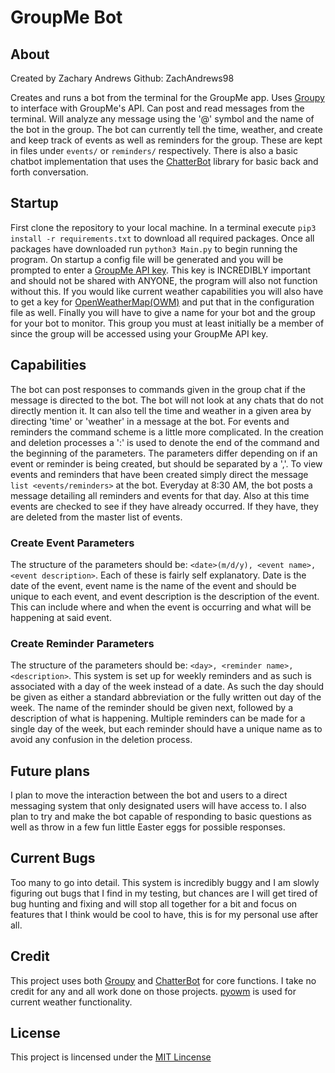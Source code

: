 # GroupMe Bot

## About

Created by Zachary Andrews
Github: ZachAndrews98

Creates and runs a bot from the terminal for the GroupMe app. Uses [Groupy](https://github.com/rhgrant10/Groupy)
to interface with GroupMe's API. Can post and read messages from the terminal.
Will analyze any message using the '@' symbol and the name of the bot in the
group. The bot can currently tell the time, weather, and create and keep track
of events as well as reminders for the group. These are kept in files under
`events/` or `reminders/` respectively. There is also a basic chatbot
implementation that uses the [ChatterBot](https://github.com/gunthercox/ChatterBot)
library for basic back and forth conversation.

## Startup

First clone the repository to your local machine. In a terminal execute
`pip3 install -r requirements.txt` to download all required packages. Once all
packages have downloaded run `python3 Main.py` to begin running the program. On
startup a config file will be generated and you will be prompted to enter a
[GroupMe API key](https://dev.groupme.com/). This key is INCREDIBLY important
and should not be shared with ANYONE, the program will also not function without
this. If you would like current weather capabilities you will also have to get
a key for [OpenWeatherMap(OWM)](https://home.openweathermap.org/) and put that
in the configuration file as well. Finally you will have to give a name for your
bot and the group for your bot to monitor. This group you must at least initially
be a member of since the group will be accessed using your GroupMe API key.

## Capabilities

The bot can post responses to commands given in the group chat if the message is
directed to the bot. The bot will not look at any chats that do not directly
mention it. It can also tell the time and weather in a given area by directing
'time' or 'weather' in a message at the bot. For events and reminders the
command scheme is a little more complicated. In the creation and deletion
processes a ':' is used to denote the end of the command and the beginning of
the parameters. The parameters differ depending on if an event or reminder is
being created, but should be separated by a ','. To view events and reminders
that have been created simply direct the message `list <events/reminders>` at
the bot. Everyday at 8:30 AM, the bot posts a message detailing all reminders
and events for that day. Also at this time events are checked to see if they
have already occurred. If they have, they are deleted from the  master list of
events.

### Create Event Parameters

The structure of the parameters should be: `<date>(m/d/y), <event name>, <event description>`.
Each of these is fairly self explanatory. Date is the date of the event, event
name is the name of the event and should be unique to each event, and event
description is the description of the event. This can include where and when the
event is occurring and what will be happening at said event.

### Create Reminder Parameters

The structure of the parameters should be: `<day>, <reminder name>, <description>`.
This system is set up for weekly reminders and as such is associated with a day
of the week instead of a date. As such the day should be given as either a
standard abbreviation or the fully written out day of the week. The name of the
reminder should be given next, followed by a description of what is happening.
Multiple reminders can be made for a single day of the week, but each reminder
should have a unique name as to avoid any confusion in the deletion process.

## Future plans

I plan to move the interaction between the bot and users to a direct messaging
system that only designated users will have access to. I also plan to try and
make the bot capable of responding to basic questions as well as throw in a few
fun little Easter eggs for possible responses.

## Current Bugs

Too many to go into detail. This system is incredibly buggy and I am slowly
figuring out bugs that I find in my testing, but chances are I will get tired of
bug hunting and fixing and will stop all together for a bit and focus on
features that I think would be cool to have, this is for my personal use after
all.

## Credit

This project uses both [Groupy](https://github.com/rhgrant10/Groupy) and
[ChatterBot](https://github.com/gunthercox/ChatterBot) for core functions.
I take no credit for any and all work done on those projects. [pyowm](https://github.com/csparpa/pyowm)
is used for current weather functionality.

## License

This project is lincensed under the [MIT Lincense](https://opensource.org/licenses/MIT)
